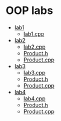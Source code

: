 <h1>OOP labs</h1>
<ul>
  <li>
    <a href=https://github.com/qqlexa/kpi_labs/blob/main/oop/lab1>lab1</a>
    <ul>
      <li>
        <a href=https://github.com/qqlexa/kpi_labs/blob/main/oop/lab1/lab1.cpp>lab1.cpp</a>
      </li>
    </ul>
  </li>
  <li>
    <a href=https://github.com/qqlexa/kpi_labs/blob/main/oop/lab2>lab2</a>
    <ul>
        <li>
          <a href=https://github.com/qqlexa/kpi_labs/blob/main/oop/lab2/lab2.cpp>lab2.cpp</a>
        </li>
        <li>
          <a href=https://github.com/qqlexa/kpi_labs/blob/main/oop/lab2/Product.h>Product.h</a>
        </li>
        <li>
          <a href=https://github.com/qqlexa/kpi_labs/blob/main/oop/lab2/Product.cpp>Product.cpp</a>
        </li>
      </ul>
  </li>
  <li>
    <a href=https://github.com/qqlexa/kpi_labs/blob/main/oop/lab3>lab3</a>
    <ul>
        <li>
          <a href=https://github.com/qqlexa/kpi_labs/blob/main/oop/lab3/lab3.cpp>lab3.cpp</a>
        </li>
        <li>
          <a href=https://github.com/qqlexa/kpi_labs/blob/main/oop/lab3/Product.h>Product.h</a>
        </li>
        <li>
          <a href=https://github.com/qqlexa/kpi_labs/blob/main/oop/lab3/Product.cpp>Product.cpp</a>
        </li>
      </ul>
  </li>
  <li>
    <a href=https://github.com/qqlexa/kpi_labs/blob/main/oop/lab4>lab4</a>
    <ul>
        <li>
          <a href=https://github.com/qqlexa/kpi_labs/blob/main/oop/lab4/lab4.cpp>lab4.cpp</a>
        </li>
        <li>
          <a href=https://github.com/qqlexa/kpi_labs/blob/main/oop/lab4/Product.h>Product.h</a>
        </li>
        <li>
          <a href=https://github.com/qqlexa/kpi_labs/blob/main/oop/lab4/Product.cpp>Product.cpp</a>
        </li>
      </ul>
  </li>
</ul>
